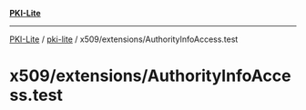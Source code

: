 [**PKI-Lite**](../../../../README.md)

---

[PKI-Lite](../../../../README.md) / [pki-lite](../../../README.md) / x509/extensions/AuthorityInfoAccess.test

# x509/extensions/AuthorityInfoAccess.test
